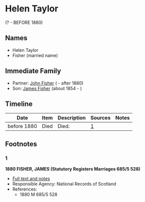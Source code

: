 ﻿---
layout: person
subject_key: i47549486
permalink: /people/i47549486
---

# Helen Taylor
(? - BEFORE 1880)

## Names

* Helen Taylor
* Fisher (married name)

## Immediate Family

* Partner: [John Fisher](./@81248806@-john-fisher-b-d1880.md) ( - after 1880)
* Son: [James Fisher](./@22540348@-james-fisher-b1854-d.md) (about 1854 - )

## Timeline

Date | Item | Description | Sources | Notes
---|---|---|---|---
before 1880 | Died | Died. | [1](#1) | 

## Footnotes

### 1

**1880 FISHER, JAMES (Statutory Registers Marriages 685/5 528)**

* [Full text and notes](../sources/@35889678@-1880-fisher,-james-statutory-registers-marriages-685-5-528-.md)
* Responsible Agency: National Records of Scotland
* References: 
  * 1880 M 685/5 528

